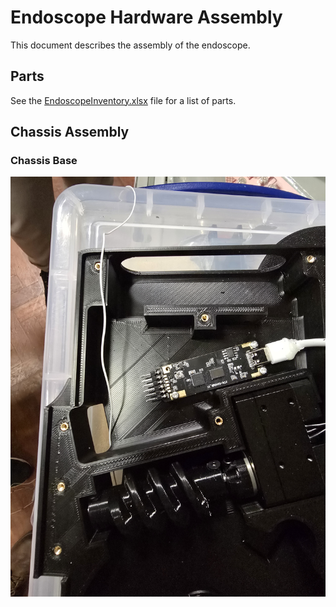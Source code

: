 # Endoscope Hardware Assembly

This document describes the assembly of the endoscope.

## Parts
See the [EndoscopeInventory.xlsx](EndoscopeInventory.xlsx) file for a list of parts.

## Chassis Assembly

### Chassis Base

![ChassisBase-CameraBoardAndDynamixel](images/ChassisBase1.jpg)
